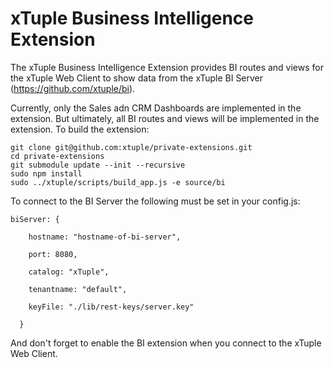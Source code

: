 xTuple Business Intelligence Extension
======================================
The xTuple Business Intelligence Extension provides BI routes and views for the xTuple Web Client
to show data from the xTuple BI Server (https://github.com/xtuple/bi).

Currently, only the Sales adn CRM Dashboards are implemented in the extension.  But ultimately, all BI routes
and views will be implemented in the extension.  To build the extension:

	git clone git@github.com:xtuple/private-extensions.git
	cd private-extensions
	git submodule update --init --recursive
	sudo npm install
	sudo ../xtuple/scripts/build_app.js -e source/bi

To connect to the BI Server the following must be set in your config.js:

    biServer: {

        hostname: "hostname-of-bi-server",

        port: 8080,

        catalog: "xTuple",

        tenantname: "default",

        keyFile: "./lib/rest-keys/server.key"

      }


And don't forget to enable the BI extension when you connect to the xTuple Web Client.